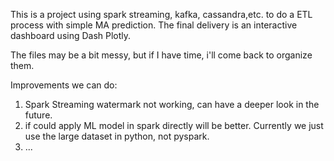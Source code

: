 This is a project using spark streaming, kafka, cassandra,etc. to do a ETL process with simple MA prediction. The final delivery is an interactive dashboard using Dash Plotly. 

The files may be a bit messy, but if I have time, i'll come back to organize them. 

Improvements we can do:
1. Spark Streaming watermark not working, can have a deeper look in the future.
2. if could apply ML model in spark directly will be better. Currently we just use the large dataset in python, not pyspark.
3. ... 
